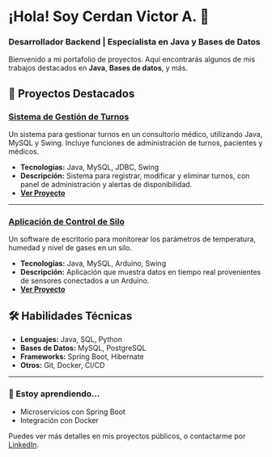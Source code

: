 # ¡Hola! Soy Cerdan Victor A. 👋
### Desarrollador Backend | Especialista en Java y Bases de Datos

Bienvenido a mi portafolio de proyectos. Aquí encontrarás algunos de mis trabajos destacados en **Java**, **Bases de datos**, y más. 

## 🚀 Proyectos Destacados

### [Sistema de Gestión de Turnos](https://github.com/juanperez/gestion-turnos)
Un sistema para gestionar turnos en un consultorio médico, utilizando Java, MySQL y Swing. Incluye funciones de administración de turnos, pacientes y médicos.

- **Tecnologías:** Java, MySQL, JDBC, Swing
- **Descripción:** Sistema para registrar, modificar y eliminar turnos, con panel de administración y alertas de disponibilidad.
- **[Ver Proyecto](https://github.com/juanperez/gestion-turnos)**

---

### [Aplicación de Control de Silo](https://github.com/juanperez/control-silo)
Un software de escritorio para monitorear los parámetros de temperatura, humedad y nivel de gases en un silo.

- **Tecnologías:** Java, MySQL, Arduino, Swing
- **Descripción:** Aplicación que muestra datos en tiempo real provenientes de sensores conectados a un Arduino.
- **[Ver Proyecto](https://github.com/juanperez/control-silo)**

## 🛠 Habilidades Técnicas
- **Lenguajes:** Java, SQL, Python
- **Bases de Datos:** MySQL, PostgreSQL
- **Frameworks:** Spring Boot, Hibernate
- **Otros:** Git, Docker, CI/CD

---

### 🌱 Estoy aprendiendo...
- Microservicios con Spring Boot
- Integración con Docker

Puedes ver más detalles en mis proyectos públicos, o contactarme por [LinkedIn](https://www.linkedin.com/in/juanperez).
